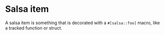 # Salsa item

A salsa item is something that is decorated with a `#[salsa::foo]` macro, like a tracked function or struct.